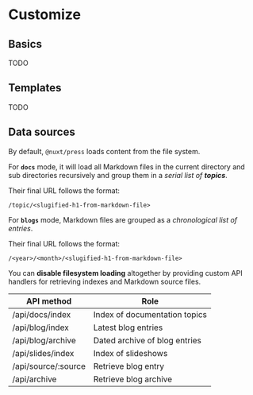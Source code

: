 # Customize

## Basics

TODO

## Templates

TODO

## Data sources

By default, `@nuxt/press` loads content from the file system. 

For **`docs`** mode, it will load all Markdown files in the current directory 
and sub directories recursively and group them in a _serial list of **topics**_.

Their final URL follows the format:

```
/topic/<slugified-h1-from-markdown-file>
```

For **`blogs`** mode, Markdown files are grouped as a *_chronological list of 
entries_*. 

Their final URL follows the format:

```
/<year>/<month>/<slugified-h1-from-markdown-file>
```

You can **disable filesystem loading** altogether by providing custom API
handlers for retrieving indexes and Markdown source files.

| API method                          | Role                                  |
| ----------------------------------- | ------------------------------------- |
| /api/docs/index                     | Index of documentation topics         |
| /api/blog/index                     | Latest blog entries                   |
| /api/blog/archive                   | Dated archive of blog entries         |
| /api/slides/index                   | Index of slideshows                   |
| /api/source/:source                 | Retrieve blog entry                   |
| /api/archive                        | Retrieve blog archive                 |
